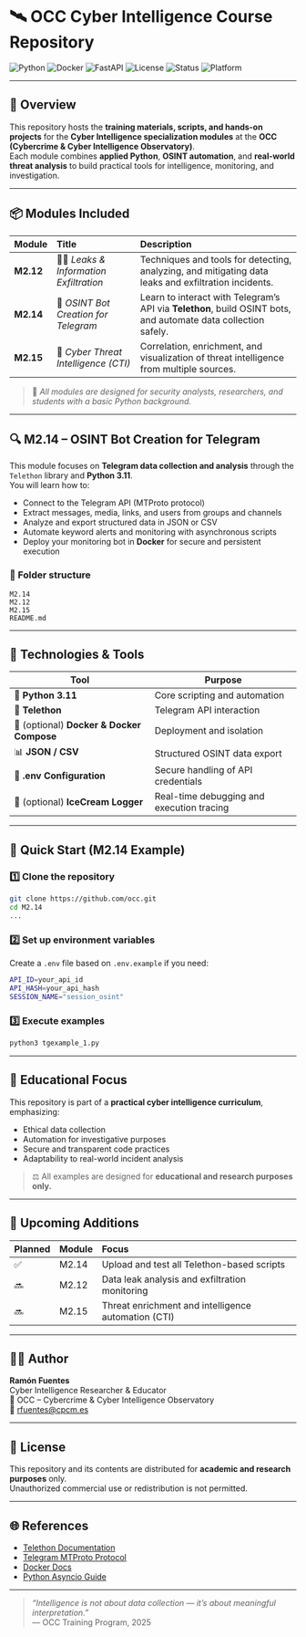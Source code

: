 # 🛰️ OCC Cyber Intelligence Course Repository

![Python](https://img.shields.io/badge/Python-3.11-blue?logo=python)
![Docker](https://img.shields.io/badge/Docker-Ready-2496ED?logo=docker)
![FastAPI](https://img.shields.io/badge/FastAPI-Enabled-009688?logo=fastapi)
![License](https://img.shields.io/badge/License-Academic-lightgrey)
![Status](https://img.shields.io/badge/Status-In%20Development-orange)
![Platform](https://img.shields.io/badge/Platform-Linux%20%7C%20Docker%20%7C%20Armbian-lightblue)

---

## 🧭 Overview

This repository hosts the **training materials, scripts, and hands-on projects** for the **Cyber Intelligence specialization modules** at the **OCC (Cybercrime & Cyber Intelligence Observatory)**.  
Each module combines **applied Python**, **OSINT automation**, and **real-world threat analysis** to build practical tools for intelligence, monitoring, and investigation.

---

## 📦 Modules Included

| Module | Title | Description |
|:-------|:------|:-------------|
| **M2.12** | 🕵️‍♂️ *Leaks & Information Exfiltration* | Techniques and tools for detecting, analyzing, and mitigating data leaks and exfiltration incidents. |
| **M2.14** | 🤖 *OSINT Bot Creation for Telegram* | Learn to interact with Telegram’s API via **Telethon**, build OSINT bots, and automate data collection safely. |
| **M2.15** | 🧠 *Cyber Threat Intelligence (CTI)* | Correlation, enrichment, and visualization of threat intelligence from multiple sources. |

> 🧩 *All modules are designed for security analysts, researchers, and students with a basic Python background.*

---

## 🔍 M2.14 – OSINT Bot Creation for Telegram

This module focuses on **Telegram data collection and analysis** through the `Telethon` library and **Python 3.11**.  
You will learn how to:
- Connect to the Telegram API (MTProto protocol)
- Extract messages, media, links, and users from groups and channels
- Analyze and export structured data in JSON or CSV
- Automate keyword alerts and monitoring with asynchronous scripts
- Deploy your monitoring bot in **Docker** for secure and persistent execution

### 📁 Folder structure

```
M2.14
M2.12
M2.15
README.md
```

---

## 🧰 Technologies & Tools

| Tool | Purpose |
|------|----------|
| 🐍 **Python 3.11** | Core scripting and automation |
| 💬 **Telethon** | Telegram API interaction |
| 🐳 (optional) **Docker & Docker Compose** | Deployment and isolation |
| 📊 **JSON / CSV** | Structured OSINT data export |
| 🔐 **.env Configuration** | Secure handling of API credentials |
| 🧾 (optional) **IceCream Logger** | Real-time debugging and execution tracing |

---

## 🚀 Quick Start (M2.14 Example)

### 1️⃣ Clone the repository
```bash
git clone https://github.com/occ.git
cd M2.14
...
```

### 2️⃣ Set up environment variables
Create a `.env` file based on `.env.example` if you need:
```bash
API_ID=your_api_id
API_HASH=your_api_hash
SESSION_NAME="session_osint"
```

### 3️⃣ Execute examples
```bash
python3 tgexample_1.py
```

---

## 🧠 Educational Focus

This repository is part of a **practical cyber intelligence curriculum**, emphasizing:
- Ethical data collection  
- Automation for investigative purposes  
- Secure and transparent code practices  
- Adaptability to real-world incident analysis

> ⚖️ All examples are designed for **educational and research purposes only.**

---

## 🧩 Upcoming Additions

| Planned | Module | Focus |
|:--------|:--------|:------|
| ✅ | M2.14 | Upload and test all Telethon-based scripts |
| 🔜 | M2.12 | Data leak analysis and exfiltration monitoring |
| 🔜 | M2.15 | Threat enrichment and intelligence automation (CTI) |

---

## 🧑‍🏫 Author

**Ramón Fuentes**  
Cyber Intelligence Researcher & Educator  
🧠 OCC – Cybercrime & Cyber Intelligence Observatory  
📧 [rfuentes@cpcm.es](mailto:rfuentes@cpcm.es)

---

## 🧾 License

This repository and its contents are distributed for **academic and research purposes** only.  
Unauthorized commercial use or redistribution is not permitted.

---

## 🌐 References

- [Telethon Documentation](https://docs.telethon.dev)
- [Telegram MTProto Protocol](https://core.telegram.org/mtproto)
- [Docker Docs](https://docs.docker.com/)
- [Python Asyncio Guide](https://docs.python.org/3/library/asyncio.html)

---

> _“Intelligence is not about data collection — it’s about meaningful interpretation.”_  
> — OCC Training Program, 2025
